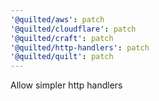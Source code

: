 ```yaml
---
'@quilted/aws': patch
'@quilted/cloudflare': patch
'@quilted/craft': patch
'@quilted/http-handlers': patch
'@quilted/quilt': patch
---
```


Allow simpler http handlers
